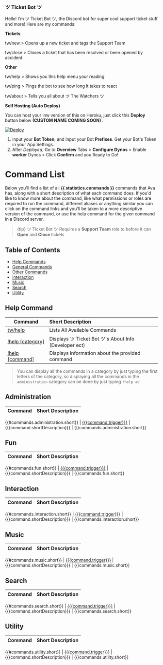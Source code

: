 ### ツ Ticket Bot ツ
Hello! I'm ツ Ticket Bot ツ, the Discord bot for super cool support ticket stuff and more! 
Here are my commands:

**Tickets**

tw/new > Opens up a new ticket and tags the Support Team

tw/close > Closes a ticket that has been resolved or been opened by accident


**Other**

tw/help > Shows you this help menu your reading

tw/ping > Pings the bot to see how long it takes to react

tw/about > Tells you all about ツ The Watchers ツ

**Self Hosting (Auto Deploy)**

You can host your inw version of this on Heroku, just click this **Deploy** button below **(CUSTOM NAME COMING SOON)** :


<a href="https://heroku.com/deploy?template=https://github.com/GrimDesignsFiveM/The-Watchers-Ticket-Bot">
  <img src="https://www.herokucdn.com/deploy/button.svg" alt="Deploy">
</a>


1. Input your **Bot Token**, and Input your Bot **Prefixes**. Get your Bot's Token in your App Settings.
2. After *Deployed*, Go to **Overview** Tabs >  **Configure Dynos** > Enable **worker** Dynos > Click **Confirm**
and you Ready to Go!


# Command List

Below you'll find a list of all **{{ statistics.commands }}** commands that Ava has, along with a short description of what each command does. If you'd like to know more about the command, like what permissions or roles are required to run the command, different aliases or anything similar you can click on the command links and you'll be taken to a more descriptive version of the command, or use the help command for the given command in a Discord server.

> {tip} ツ Ticket Bot ツ Requires a **Support Team** role to before it can **Open** and **Close** tickets

## Table of Contents

- [Help Commands](#help)
- [General Commands](#administration)
- [Other Commands](#fun)
- [Interaction](#interaction)
- [Music](#music)
- [Search](#search)
- [Utility](#utility)

<a name="help"></a>
## Help Command

| Command           | Short Description      |
| ----------------- |:---------------------- |
| [tw/help](/docs/{{version}}/commands#HelpCommand)  | Lists All Available Commands  |
| [!help [category]](/docs/{{version}}/commands#HelpCommand)  | Displays ツ Ticket Bot ツ's About Info (Developer ect)  |
| [!help [command]](/docs/{{version}}/commands#HelpCommand)  | Displays information about the provided command  |

> You can display all the commands in a category by just typing the first letters of the category, so displaying all the commands in the `administration` category can be done by just typing `!help ad`

<a name="administration"></a>
## Administration

| Command | Short Description |
| ------- |:----------------- |
{{#commands.administration.short}}
| [{{{command.trigger}}}](/docs/{{version}}/commands#{{commandName}}) | {{{command.shortDescription}}} |
{{/commands.administration.short}}

<a name="fun"></a>
## Fun

| Command | Short Description |
| ------- |:----------------- |
{{#commands.fun.short}}
| [{{{command.trigger}}}](/docs/{{version}}/commands#{{commandName}}) | {{{command.shortDescription}}} |
{{/commands.fun.short}}

<a name="interaction"></a>
## Interaction

| Command | Short Description |
| ------- |:----------------- |
{{#commands.interaction.short}}
| [{{{command.trigger}}}](/docs/{{version}}/commands#{{commandName}}) | {{{command.shortDescription}}} |
{{/commands.interaction.short}}

<a name="music"></a>
## Music

| Command | Short Description |
| ------- |:----------------- |
{{#commands.music.short}}
| [{{{command.trigger}}}](/docs/{{version}}/commands#{{commandName}}) | {{{command.shortDescription}}} |
{{/commands.music.short}}

<a name="search"></a>
## Search

| Command | Short Description |
| ------- |:----------------- |
{{#commands.search.short}}
| [{{{command.trigger}}}](/docs/{{version}}/commands#{{commandName}}) | {{{command.shortDescription}}} |
{{/commands.search.short}}

<a name="utility"></a>
## Utility

| Command | Short Description |
| ------- |:----------------- |
{{#commands.utility.short}}
| [{{{command.trigger}}}](/docs/{{version}}/commands#{{commandName}}) | {{{command.shortDescription}}} |
{{/commands.utility.short}}
